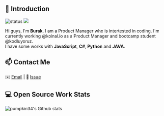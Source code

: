 ## 👋 Introduction




![status](https://img.shields.io/badge/status-up-brightgreen) ![](https://visitor-badge.glitch.me/badge?page_id=github.com/pumpkin34)

Hi guys, I'm **Burak**. I am a Product Manager who is intertested in coding. I'm currently working @koinal.io as a Product Manager and bootcamp student @kodluyoruz.  
I have some works with **JavaScript**, **C#**, **Python** and **JAVA**.
## 📫 Contact Me 

✉️ [Email](mailto:burakalparsln@gmail.com) | 💬 [Issue](https://github.com/pumpkin34/pumpkin34/issues/me) 


## 💻 Open Source Work Stats


![pumpkin34's Github stats](https://github-readme-stats.vercel.app/api?username=pumpkin34&show_icons=true)

